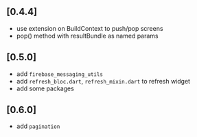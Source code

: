 ## [0.4.4]
* use extension on BuildContext to push/pop screens
* pop() method with resultBundle as named params

## [0.5.0]
* add `firebase_messaging_utils`
* add `refresh_bloc.dart`, `refresh_mixin.dart` to refresh widget
* add some packages

## [0.6.0]
* add `pagination`